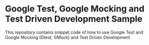 # Google Test, Google Mocking and Test Driven Development Sample
This repository contains snippet code of how to use Google Test and Google Mocking (Gtest, GMock) and Test Driven Development
